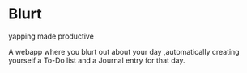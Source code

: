 # Blurt
yapping made productive 

A webapp where you blurt out about your day ,automatically creating yourself a To-Do list and a Journal entry for that day.
